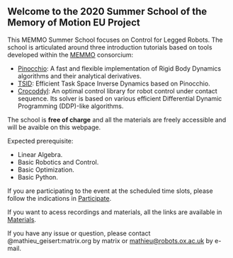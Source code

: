 ## Welcome to the 2020 Summer School of the Memory of Motion EU Project

This MEMMO Summer School focuses on Control for Legged Robots. The school is articulated around three introduction tutorials based on tools developed within the [MEMMO](http://www.memmo-project.eu/) consorcium:
- [Pinocchio](https://github.com/stack-of-tasks/pinocchio): A fast and flexible implementation of Rigid Body Dynamics algorithms and their analytical derivatives.
- [TSID](https://github.com/stack-of-tasks/tsid): Efficient Task Space Inverse Dynamics based on Pinocchio.
- [Crocoddyl](https://github.com/loco-3d/crocoddyl): An optimal control library for robot control under contact sequence. Its solver is based on various efficient Differential Dynamic Programming (DDP)-like algorithms.

The school is **free of charge** and all the materials are freely accessible and will be avaible on this webpage. 

Expected prerequisite:
- Linear Algebra.
- Basic Robotics and Control.
- Basic Optimization.
- Basic Python.

If you are participating to the event at the scheduled time slots, please follow the indications in [Participate](/summer-school/participate).

If you want to acess recordings and materials, all the links are available in [Materials](/summer-school/materials).

If you have any issue or question, please contact @mathieu_geisert:matrix.org by matrix or mathieu@robots.ox.ac.uk by e-mail.
